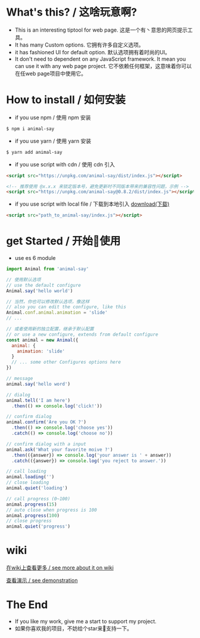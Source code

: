# What's this? / 这啥玩意啊?
* This is an interesting tiptool for web page.
这是一个有丶意思的网页提示工具。
* It has many Custom options.
它拥有许多自定义选项。
* it has fashioned UI for default option.
默认选项拥有着时尚的UI。
* It don't need to dependent on any JavaScript framework.
It mean you can use it with any web page project.
它不依赖任何框架，这意味着你可以在任web page项目中使用它。

# How to install / 如何安装
* if you use npm / 使用 npm 安装
``` bash
$ npm i animal-say
```
* if you use yarn / 使用 yarn 安装
``` bash
$ yarn add animal-say
```
* if you use script with cdn / 使用 cdn 引入
``` html
<script src="https://unpkg.com/animal-say/dist/index.js"></script>

<!-- 推荐使用 @x.x.x 来锁定版本号，避免更新时不同版本带来的兼容性问题，示例 -->
<script src="https://unpkg.com/animal-say@0.8.2/dist/index.js"></script>
```
* if you use script with local file / 下载到本地引入
[download(下载)](https://github.com/coppyC/animal-say/releases)
``` html
<script src="path_to_animal-say/index.js"></script>
```

# get Started / 开始使用
* use es 6 module
``` js
import Animal from 'animal-say'

// 使用默认选项
// use the default configure
Animal.say('hello world')

// 当然，你也可以修改默认选项，像这样
// also you can edit the configure, like this
Animal.conf.animal.animation = 'slide'
// ...

// 或者使用新的独立配置，继承于默认配置
// or use a new configure, extends from default configure
const animal = new Animal({
  animal: {
    animation: 'slide'
  }
  // ... some other Configures options here
})

// message
animal.say('hello word')

// dialog
animal.tell('I am here')
  .then(() => console.log('click!'))

// confirm dialog
animal.confirm('Are you OK ?')
  .then(() => console.log('choose yes'))
  .catch(() => console.log('choose no'))

// confirm dialog with a input
animal.ask('What your favorite moive ?')
  .then(({answer}) => console.log('your answer is ' + answer))
  .catch(({answer}) => console.log('you reject to answer.'))

// call loading
animal.loading('')
// close loading
animal.quiet('loading')

// call progress (0~100)
animal.progress(15)
// auto close when progress is 100
animal.progress(100)
// close progress
animal.quiet('progress')
```

# wiki
[在wiki上查看更多 / see more about it on wiki](https://github.com/coppyC/animal-say/wiki)

[查看演示 / see demonstration](https://coppyc.github.io/animal-say)

# The End
* If you like my work, give me a start to support my project.
* 如果你喜欢我的项目，不妨给个star来支持一下。
